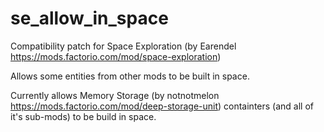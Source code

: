 # se_allow_in_space
Compatibility patch for Space Exploration (by Earendel https://mods.factorio.com/mod/space-exploration)

Allows some entities from other mods to be built in space.

Currently allows Memory Storage (by notnotmelon https://mods.factorio.com/mod/deep-storage-unit) containters (and all of it's sub-mods) to be build in space.

